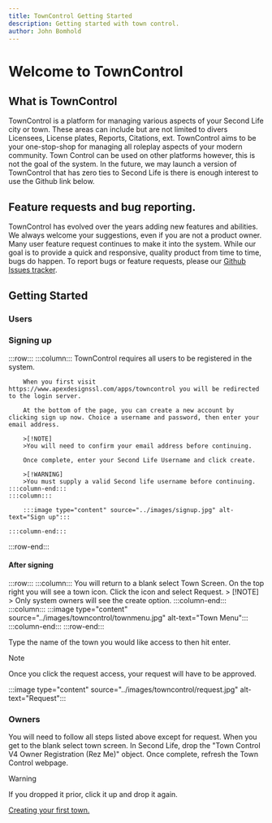 ```yaml
---
title: TownControl Getting Started
description: Getting started with town control.
author: John Bomhold
---
```

# Welcome to TownControl

## What is TownControl
TownControl is a platform for managing various aspects of your Second Life city or town. These areas can include but are not limited to divers Licensees, License plates, Reports, Citations, ext. TownControl aims to be your one-stop-shop for managing all roleplay aspects of your modern community. Town Control can be used on other platforms however, this is not the goal of the system. In the future, we may launch a version of TownControl that has zero ties to Second Life is there is enough interest to use the Github link below. 

## Feature requests and bug reporting.

TownControl has evolved over the years adding new features and abilities.  We always welcome your suggestions, even if you are not a product owner. Many user feature request continues to make it into the system. While our goal is to provide a quick and responsive, quality product from time to time, bugs do happen. To report bugs or feature requests, please our [Github Issues tracker](https://github.com/apexdesigns/towncontrol).

## Getting Started
### Users
### Signing up
:::row:::
    :::column:::
        TownControl requires all users to be registered in the system.
        
        When you first visit https://www.apexdesignssl.com/apps/towncontrol you will be redirected to the login server. 
        
        At the bottom of the page, you can create a new account by clicking sign up now. Choice a username and password, then enter your email address. 
        
        >[!NOTE]
        >You will need to confirm your email address before continuing. 
        
        Once complete, enter your Second Life Username and click create.

        >[!WARNING]
        >You must supply a valid Second life username before continuing. 
    :::column-end:::
    :::column:::

        :::image type="content" source="../images/signup.jpg" alt-text="Sign up":::

    :::column-end:::
  
:::row-end:::

#### After signing
:::row:::
    :::column:::
        You will return to a blank select Town Screen. On the top right you will see a town icon. Click the icon and select Request. 
        > [!NOTE]
        > Only system owners will see the create option.
    :::column-end:::
    :::column:::
        :::image type="content" source="../images/towncontrol/townmenu.jpg" alt-text="Town Menu":::
    :::column-end:::
:::row-end:::

Type the name of the town you would like access to then hit enter.

> [!NOTE] 
> Once you click the request access, your request will have to be approved.

:::image type="content" source="../images/towncontrol/request.jpg" alt-text="Request":::

### Owners
You will need to follow all steps listed above except for request. When you get to the blank select town screen. In Second Life, drop the "Town Control V4 Owner Registration (Rez Me)" object. Once complete, refresh the Town Control webpage.
> [!WARNING]
> If you dropped it prior, click it up and drop it again.

[Creating your first town.](createtown.md)